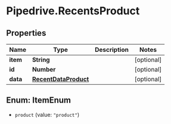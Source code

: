 # Pipedrive.RecentsProduct

## Properties

Name | Type | Description | Notes
------------ | ------------- | ------------- | -------------
**item** | **String** |  | [optional] 
**id** | **Number** |  | [optional] 
**data** | [**RecentDataProduct**](RecentDataProduct.md) |  | [optional] 



## Enum: ItemEnum


* `product` (value: `"product"`)




